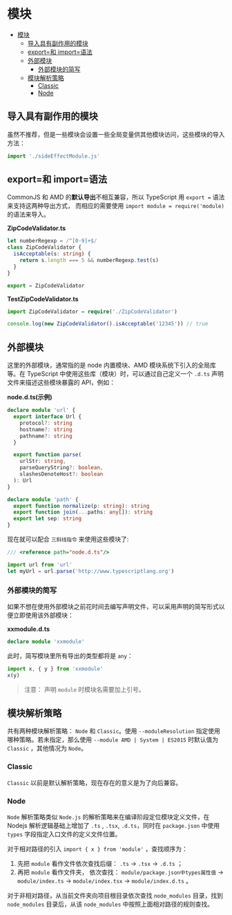 # 模块

- [模块](#%e6%a8%a1%e5%9d%97)
  - [导入具有副作用的模块](#%e5%af%bc%e5%85%a5%e5%85%b7%e6%9c%89%e5%89%af%e4%bd%9c%e7%94%a8%e7%9a%84%e6%a8%a1%e5%9d%97)
  - [export=和 import=语法](#export%e5%92%8c-import%e8%af%ad%e6%b3%95)
  - [外部模块](#%e5%a4%96%e9%83%a8%e6%a8%a1%e5%9d%97)
    - [外部模块的简写](#%e5%a4%96%e9%83%a8%e6%a8%a1%e5%9d%97%e7%9a%84%e7%ae%80%e5%86%99)
  - [模块解析策略](#%e6%a8%a1%e5%9d%97%e8%a7%a3%e6%9e%90%e7%ad%96%e7%95%a5)
    - [Classic](#classic)
    - [Node](#node)

## 导入具有副作用的模块

虽然不推荐，但是一些模块会设置一些全局变量供其他模块访问，这些模块的导入方法：

```ts
import './sideEffectModule.js'
```

## export=和 import=语法

CommonJS 和 AMD 的**默认导出**不相互兼容，所以 TypeScript 用 `export =` 语法来支持这两种导出方式， 而相应的需要使用 `import module = require('module)`的语法来导入。

**ZipCodeValidator.ts**

```ts
let numberRegexp = /^[0-9]+$/
class ZipCodeValidator {
  isAcceptable(s: string) {
    return s.length === 5 && numberRegexp.test(s)
  }
}

export = ZipCodeValidator
```

**TestZipCodeValidator.ts**

```ts
import ZipCodeValidator = require('./ZipCodeValidator')

console.log(new ZipCodeValidator().isAcceptable('12345')) // true
```

## 外部模块

这里的外部模块，通常指的是 node 内置模块、AMD 模块系统下引入的全局库等。在 TypeScript 中使用这些库（模块）时，可以通过自己定义一个 `.d.ts` 声明文件来描述这些模块暴露的 API，例如：

**node.d.ts(示例)**

```ts
declare module 'url' {
  export interface Url {
    protocol?: string
    hostname?: string
    pathname?: string
  }

  export function parse(
    urlStr: string,
    parseQueryString?: boolean,
    slashesDenoteHost?: boolean
  ): Url
}

declare module 'path' {
  export function normalize(p: string): string
  export function join(...paths: any[]): string
  export let sep: string
}
```

现在就可以配合 `三斜线指令` 来使用这些模块了:

```ts
/// <reference path="node.d.ts"/>

import url from 'url'
let myUrl = url.parse('http://www.typescriptlang.org')
```

### 外部模块的简写

如果不想在使用外部模块之前花时间去编写声明文件，可以采用声明的简写形式以便立即使用该外部模块：

**xxmodule.d.ts**

```ts
declare module 'xxmodule'
```

此时，简写模块里所有导出的类型都将是 `any`：

```ts
import x, { y } from 'xxmodule'
x(y)
```

> 注意： 声明 `module` 时模块名需要加上引号。

## 模块解析策略

共有两种模块解析策略： `Node` 和 `Classic`。使用 `--moduleResolution` 指定使用哪种策略。若未指定，那么使用 `--module AMD | System | ES2015` 时默认值为 `Classic` ，其他情况为 `Node`。

### Classic

`Classic` 以前是默认解析策略，现在存在的意义是为了向后兼容。

### Node

`Node` 解析策略类似 `Node.js` 的解析策略来在编译阶段定位模块定义文件，在 Nodejs 解析逻辑基础上增加了 `.ts` , `.tsx`, `.d.ts`，同时在 `package.json` 中使用 `types` 字段指定入口文件的定义文件位置。

对于相对路径的引入 `import { x } from 'module'` ，查找顺序为：

1. 先把 `module` 看作文件依次查找后缀： `.ts` -> `.tsx` -> `.d.ts` ；
2. 再把 `module` 看作文件夹， 依次查找： `module/package.json中types属性值` -> `module/index.ts` -> `module/index.tsx` -> `module/index.d.ts` 。

对于非相对路径，从当前文件夹向项目根目录依次查找 `node_modules` 目录，找到 `node_modules` 目录后，从该 `node_modules` 中按照上面相对路径的规则查找。

